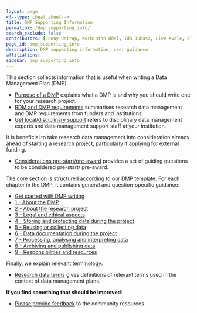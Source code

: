 ```yaml
---
layout: page
<!--type: cheat_sheet-->
title: DMP Supporting Information
permalink: /dmp_supporting_info/
search_exclude: false
contributors: [Jenny Ostrop, Korbinian Bösl, Ida Juhasz, Live Kvale, Elisa Pierfederici, Federico Bianchini, Gulbrand Stålet Nilsen, Leif Longva, Svein Høier, Lisbeth Jahren, Ingrid Heggland]
page_id: dmp_supporting_info
description: DMP supporting information, user guidance
affiliations:
sidebar: dmp_supporting_info
---
```


This section collects information that is useful when writing a Data Management Plan (DMP).
- [Purpose of a DMP](/pages/support_00_dmp_purpose) explains what a DMP is and why you should write one for your research project.
- [RDM and DMP requirements](/pages/support_00_dmp_requirements) summarises research data management and DMP requirements from funders and institutions.
- [Get local/disciplinary support](/pages/support_00_local_disc) refers to disciplinary data management experts and data management support staff at your institution.

It is beneficial to take research data management into consideration already ahead of starting a research project, particularly if applying for external funding.
- [Considerations pre-start/pre-award](/pages/support_00_planning_considerations) provides a set of guiding questions to be considered pre-start/ pre-award.

The core section is structured according to our DMP template. For each chapter in the DMP, it contains general and question-specific guidance:
- [Get started with DMP writing](/pages/support_00_start_writing)
- [1 - About the DMP](/pages/support_01_about_dmp)
- [2 - About the research project](/pages/support_02_about_research)
- [3 - Legal and ethical aspects](/pages/support_03_legal_ethics)
- [4 - Storing and protecting data during the project](/pages/support_04_store_protect)
- [5 - Reusing or collecting data](/pages/support_05_reuse_collect)
- [6 - Data documentation during the project](/pages/support_06_document)
- [7 - Processing, analysing and interpreting data](/pages/support_07_process_analyse)
- [8 - Archiving and publishing data](/pages/support_08_preserve_publish)
- [9 - Responsibilities and resources](/pages/support_09_responsibilities_resources)

Finally, we explain relevant terminology:
- [Research data terms](/pages/support_00_rdm_terms) gives definitions of relevant terms used in the context of data management plans.

**If you find something that should be improved**:
- [Please provide feedback](/pages/support_00_feedback) to the community resources